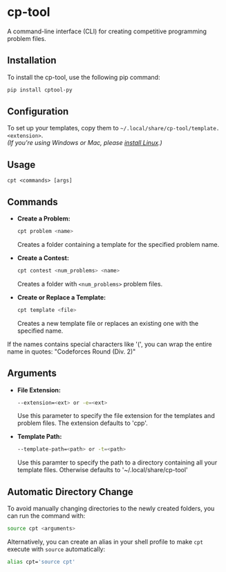 # cp-tool
A command-line interface (CLI) for creating competitive programming problem files.

## Installation
To install the cp-tool, use the following pip command:

```bash
pip install cptool-py
```

## Configuration
To set up your templates, copy them to `~/.local/share/cp-tool/template.<extension>`.  
*(If you're using Windows or Mac, please [install Linux](https://github.com/Amog-OS/AmogOS).)*

## Usage
```
cpt <commands> [args]
```

## Commands
- **Create a Problem:**
  ```bash
  cpt problem <name>
  ```
  Creates a folder containing a template for the specified problem name.

- **Create a Contest:**
  ```bash
  cpt contest <num_problems> <name>
  ```
  Creates a folder with `<num_problems>` problem files.

- **Create or Replace a Template:**
  ```bash
  cpt template <file>
  ```
  Creates a new template file or replaces an existing one with the specified name.

If the names contains special characters like '(', you can wrap the entire  name in quotes: "Codeforces Round (Div. 2)"

## Arguments
- **File Extension:**
  ```bash
  --extension=<ext> or -e=<ext>
  ```
  Use this parameter to specify the file extension for the templates and problem files.
  The extension defaults to 'cpp'.

- **Template Path:**
  ```bash
  --template-path=<path> or -t=<path>
  ```
  Use this paramter to specify the path to a directory containing all your
  template files. Otherwise defaults to '~/.local/share/cp-tool'

## Automatic Directory Change
To avoid manually changing directories to the newly created folders, you can run the command with:
```bash
source cpt <arguments>
```
Alternatively, you can create an alias in your shell profile to make `cpt` execute with `source` automatically:
```bash
alias cpt='source cpt'
```
